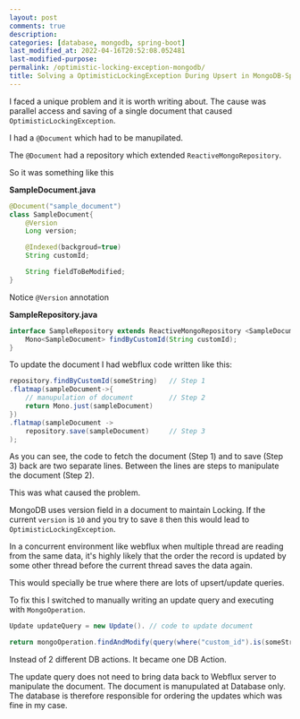 ```yaml
---
layout: post
comments: true
description:
categories: [database, mongodb, spring-boot]
last_modified_at: 2022-04-16T20:52:08.052481
last-modified-purpose:
permalink: /optimistic-locking-exception-mongodb/
title: Solving a OptimisticLockingException During Upsert in MongoDB-Spring Webflux
---
```


I faced a unique problem and it is worth writing about. The cause was parallel access and saving of a single document that caused `OptimisticLockingException`.

I had a `@Document` which had to be manupilated. 

The `@Document` had a repository which extended `ReactiveMongoRepository`.

So it was something like this

**SampleDocument.java**
``` java
@Document("sample_document")
class SampleDocument{
    @Version
    Long version;

    @Indexed(backgroud=true)
    String customId;

    String fieldToBeModified;
}
```

Notice `@Version` annotation

**SampleRepository.java**

```java
interface SampleRepository extends ReactiveMongoRepository <SampleDocument>{
    Mono<SampleDocument> findByCustomId(String customId);
}
```

To update the document I had webflux code written like this:

```java
repository.findByCustomId(someString)   // Step 1
.flatmap(sampleDocument->{
    // manupulation of document         // Step 2
    return Mono.just(sampleDocument)
})
.flatmap(sampleDocument -> 
    repository.save(sampleDocument)     // Step 3
); 
```

As you can see, the code to fetch the document (Step 1) and to save (Step 3) back are two separate lines. Between the lines are steps to manipulate the document (Step 2).

This was what caused the problem.

MongoDB uses version field in a document to maintain Locking. If the current `version` is `10` and you try to save `8` then this would lead to `OptimisticLockingException`.

In a concurrent environment like webflux when multiple thread are reading from the same data, it's highly likely that the order the record is updated by some other thread before the current thread saves the data again.

This would specially be true where there are lots of upsert/update queries.

To fix this I switched to manually writing an update query and executing with `MongoOperation`. 


```java
Update updateQuery = new Update(). // code to update document

return mongoOperation.findAndModify(query(where("custom_id").is(someString)), updateQuery, options().returnNew(true).upsert(true), SampleDocument.class)
```

Instead of 2 different DB actions. It became one DB Action.

The update query does not need to bring data back to Webflux server to manipulate the document. The document is manupulated at Database only. The database is therefore responsible for ordering the updates which was fine in my case.